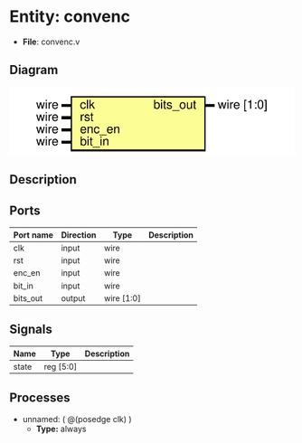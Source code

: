 # Entity: convenc

- **File**: convenc.v
## Diagram

![Diagram](convenc.svg "Diagram")
## Description



## Ports

| Port name | Direction | Type       | Description |
| --------- | --------- | ---------- | ----------- |
| clk       | input     | wire       |             |
| rst       | input     | wire       |             |
| enc_en    | input     | wire       |             |
| bit_in    | input     | wire       |             |
| bits_out  | output    | wire [1:0] |             |
## Signals

| Name  | Type      | Description |
| ----- | --------- | ----------- |
| state | reg [5:0] |             |
## Processes
- unnamed: ( @(posedge clk) )
  - **Type:** always
